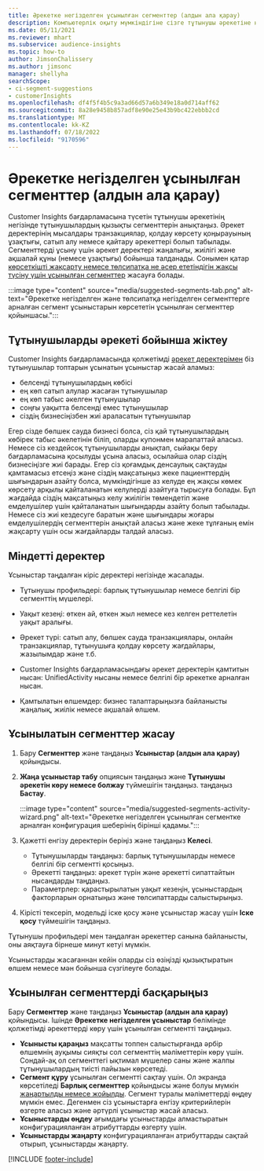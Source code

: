 ```yaml
---
title: Әрекетке негізделген ұсынылған сегменттер (алдын ала қарау)
description: Компьютерлік оқыту мүмкіндігіне сізге тұтынушы әрекетіне негізделген жаңа және қызықты сегменттерді табуға көмектесуіне мүмкіндік беріңіз.
ms.date: 05/11/2021
ms.reviewer: mhart
ms.subservice: audience-insights
ms.topic: how-to
author: JimsonChalissery
ms.author: jimsonc
manager: shellyha
searchScope:
- ci-segment-suggestions
- customerInsights
ms.openlocfilehash: df4f5f4b5c9a3ad66d57a6b349e18a0d714aff62
ms.sourcegitcommit: 8a28e9458b857adf8e90e25e43b9bc422ebbb2cd
ms.translationtype: MT
ms.contentlocale: kk-KZ
ms.lasthandoff: 07/18/2022
ms.locfileid: "9170596"
---
```

# <a name="suggested-segments-based-on-activity-preview"></a>Әрекетке негізделген ұсынылған сегменттер (алдын ала қарау)

Customer Insights бағдарламасына түсетін тұтынушы әрекетінің негізінде тұтынушылардың қызықты сегменттерін анықтаңыз. Әрекет деректерінің мысалдары транзакциялар, қолдау көрсету қоңырауының ұзақтығы, сатып алу немесе қайтару әрекеттері болып табылады. Сегменттерді ұсыну үшін әрекет деректері жаңалығы, жиілігі және ақшалай құны (немесе ұзақтығы) бойынша талданады. Сонымен қатар [көрсеткішті жақсарту немесе төлсипатқа не әсер ететіндігін жақсы түсіну үшін ұсынылған сегменттер](suggested-segments.md) жасауға болады.

:::image type="content" source="media/suggested-segments-tab.png" alt-text="Әрекетке негізделген және төлсипатқа негізделген сегменттерге арналған сегмент ұсыныстарын көрсететін ұсынылған сегменттер қойыншасы.":::

## <a name="categorize-customers-by-activity"></a>Тұтынушыларды әрекеті бойынша жіктеу

Customer Insights бағдарламасында қолжетімді [әрекет деректерімен](activities.md) біз тұтынушылар топтарын ұсынатын ұсыныстар жасай аламыз:

- белсенді тұтынушылардың көбісі 
- ең көп сатып алулар жасаған тұтынушылар 
- ең көп табыс әкелген тұтынушылар 
- соңғы уақытта белсенді емес тұтынушылар 
- сіздің бизнесіңізбен жиі араласатын тұтынушылар  

Егер сізде бөлшек сауда бизнесі болса, сіз қай тұтынушылардың көбірек табыс әкелетінін біліп, оларды купонмен марапаттай аласыз. Немесе сіз кездейсоқ тұтынушыларды анықтап, сыйақы беру бағдарламасына қосылуды ұсына аласыз, осылайша олар сіздің бизнесіңізге жиі барады.
Егер сіз қоғамдық денсаулық сақтауды қамтамасыз етсеңіз және сіздің мақсатыңыз жеке пациенттердің шығындарын азайту болса, мүмкіндігінше аз келуде ең жақсы көмек көрсету арқылы қайталанатын келулерді азайтуға тырысуға болады. Бұл жағдайда сіздің мақсатыңыз келу жиілігін төмендетіп және емделушілер үшін қайталанатын шығындарды азайту болып табылады. Немесе сіз жиі кездесуге баратын және шығындары жоғары емделушілердің сегменттерін анықтай аласыз және жеке тұлғаның емін жақсарту үшін осы жағдайларды талдай аласыз.

## <a name="required-data"></a>Міндетті деректер

Ұсыныстар таңдалған кіріс деректері негізінде жасалады.

- Тұтынушы профильдері: барлық тұтынушылар немесе белгілі бір сегменттің мүшелері.

- Уақыт кезеңі: өткен ай, өткен жыл немесе кез келген реттелетін уақыт аралығы.

- Әрекет түрі: сатып алу, бөлшек сауда транзакциялары, онлайн транзакциялар, тұтынушыға қолдау көрсету жағдайлары, жазылымдар және т.б.  

- Customer Insights бағдарламасындағы әрекет деректерін қамтитын нысан: UnifiedActivity нысаны немесе белгілі бір әрекетке арналған нысан.

- Қамтылатын өлшемдер: бизнес талаптарыңызға байланысты жаңалық, жиілік немесе ақшалай өлшем.

## <a name="generate-suggested-segments"></a>Ұсынылатын сегменттер жасау

1. Бару **Сегменттер** және таңдаңыз **Ұсыныстар (алдын ала қарау)** қойындысы.

1. **Жаңа ұсыныстар табу** опциясын таңдаңыз және **Тұтынушы әрекетін көру немесе болжау** түймешігін таңдаңыз. таңдаңыз **Бастау**.

   :::image type="content" source="media/suggested-segments-activity-wizard.png" alt-text="Әрекетке негізделген ұсынылған сегментке арналған конфигурация шеберінің бірінші қадамы.":::

1. Қажетті енгізу деректерін беріңіз және таңдаңыз **Келесі**.

   - Тұтынушыларды таңдаңыз: барлық тұтынушыларды немесе белгілі бір сегментті қосыңыз.
   - Әрекетті таңдаңыз: әрекет түрін және әрекетті сипаттайтын нысандарды таңдаңыз.
   - Параметрлер: қарастырылатын уақыт кезеңін, ұсыныстардың факторларын орнатыңыз және төлсипаттарды салыстырыңыз.

1. Кірісті тексеріп, модельді іске қосу және ұсыныстар жасау үшін **Іске қосу** түймешігін таңдаңыз.

Тұтынушы профильдері мен таңдалған әрекеттер санына байланысты, оны аяқтауға бірнеше минут кетуі мүмкін.

Ұсыныстарды жасағаннан кейін оларды сіз өзіңізді қызықтыратын өлшем немесе мән бойынша сүзгілеуге болады.

## <a name="manage-suggested-segments"></a>Ұсынылған сегменттерді басқарыңыз

Бару **Сегменттер** және таңдаңыз **Ұсыныстар (алдын ала қарау)** қойындысы. Ішінде **Әрекетке негізделген ұсыныстар** бөлімінде қолжетімді әрекеттерді көру үшін ұсынылған сегментті таңдаңыз.

- **Ұсынысты қараңыз** мақсатты топпен салыстырғанда әрбір өлшемнің ауқымы сияқты сол сегменттің мәліметтерін көру үшін. Сондай-ақ ол сегменттегі ықтимал мүшелер саны және жалпы тұтынушылардың тиісті пайызын көрсетеді.
- **Сегмент құру** ұсынылған сегментті сақтау үшін. Ол экранда көрсетіледі **Барлық сегменттер** қойындысы және болуы мүмкін [жаңартылды немесе жойылды](segments.md). Сегмент туралы мәліметтерді өңдеу мүмкін емес. Дегенмен сіз ұсыныстарға енгізу критерийлерін өзгерте аласыз және әртүрлі ұсыныстар жасай аласыз.
- **Ұсыныстарды өңдеу** ағымдағы ұсыныстарды алмастыратын конфигурацияланған атрибуттарды өзгерту үшін.
- **Ұсыныстарды жаңарту** конфигурацияланған атрибуттарды сақтай отырып, ұсыныстарды жаңарту.

[!INCLUDE [footer-include](includes/footer-banner.md)]
